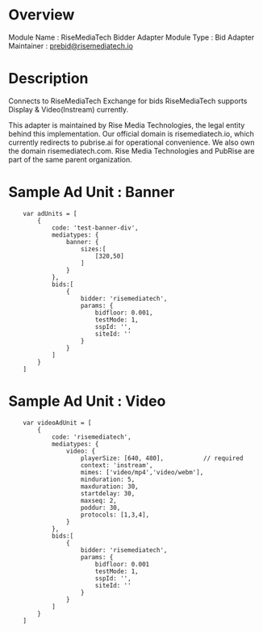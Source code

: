 # Overview

Module Name : RiseMediaTech Bidder Adapter
Module Type : Bid Adapter
Maintainer : prebid@risemediatech.io

# Description
Connects to RiseMediaTech Exchange for bids
RiseMediaTech supports Display & Video(Instream) currently.

This adapter is maintained by Rise Media Technologies, the legal entity behind this implementation. Our official domain is risemediatech.io, which currently redirects to pubrise.ai for operational convenience. We also own the domain risemediatech.com.
Rise Media Technologies and PubRise are part of the same parent organization.
# Sample Ad Unit : Banner
```
    var adUnits = [
        {
            code: 'test-banner-div',
            mediatypes: {
                banner: {
                    sizes:[
                        [320,50]
                    ]
                }
            },
            bids:[
                {
                    bidder: 'risemediatech',
                    params: {
                        bidfloor: 0.001,        
                        testMode: 1,
                        sspId: '',
                        siteId: ''
                    }
                }
            ]
        }
    ]
```

# Sample Ad Unit : Video
``` 
    var videoAdUnit = [
        {
            code: 'risemediatech',
            mediatypes: {
                video: {
                    playerSize: [640, 480],           // required
                    context: 'instream',
                    mimes: ['video/mp4','video/webm'],
                    minduration: 5,
                    maxduration: 30,
                    startdelay: 30,
                    maxseq: 2,
                    poddur: 30,
                    protocols: [1,3,4],
                }
            },
            bids:[
                {   
                    bidder: 'risemediatech',
                    params: {
                        bidfloor: 0.001
                        testMode: 1,
                        sspId: '',
                        siteId: ''
                    }
                }
            ]
        }
    ]
```
